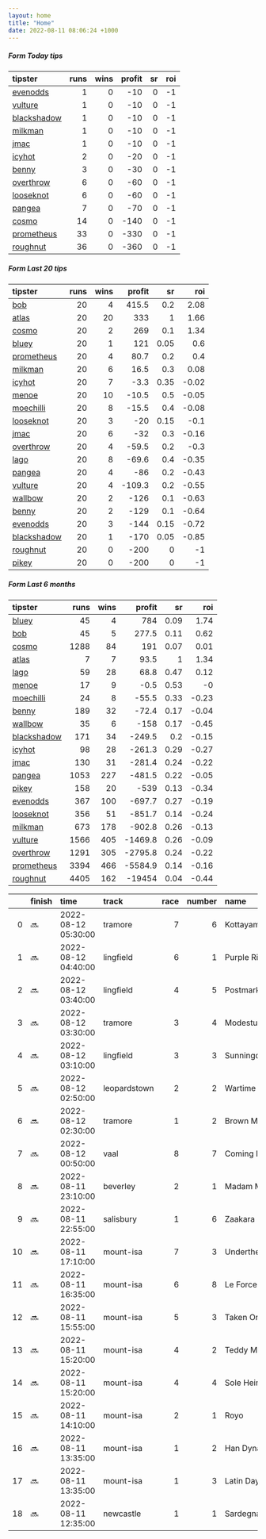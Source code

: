 ```yaml
---   
layout: home  
title: "Home"   
date: 2022-08-11 08:06:24 +1000  
---   
```



##### Form Today tips   

| tipster                                                         |   runs |   wins |   profit |   sr |   roi |
|:----------------------------------------------------------------|-------:|-------:|---------:|-----:|------:|
| [evenodds](https://mrwayneo.github.io/tips/evenodds.html)       |      1 |      0 |      -10 |    0 |    -1 |
| [vulture](https://mrwayneo.github.io/tips/vulture.html)         |      1 |      0 |      -10 |    0 |    -1 |
| [blackshadow](https://mrwayneo.github.io/tips/blackshadow.html) |      1 |      0 |      -10 |    0 |    -1 |
| [milkman](https://mrwayneo.github.io/tips/milkman.html)         |      1 |      0 |      -10 |    0 |    -1 |
| [jmac](https://mrwayneo.github.io/tips/jmac.html)               |      1 |      0 |      -10 |    0 |    -1 |
| [icyhot](https://mrwayneo.github.io/tips/icyhot.html)           |      2 |      0 |      -20 |    0 |    -1 |
| [benny](https://mrwayneo.github.io/tips/benny.html)             |      3 |      0 |      -30 |    0 |    -1 |
| [overthrow](https://mrwayneo.github.io/tips/overthrow.html)     |      6 |      0 |      -60 |    0 |    -1 |
| [looseknot](https://mrwayneo.github.io/tips/looseknot.html)     |      6 |      0 |      -60 |    0 |    -1 |
| [pangea](https://mrwayneo.github.io/tips/pangea.html)           |      7 |      0 |      -70 |    0 |    -1 |
| [cosmo](https://mrwayneo.github.io/tips/cosmo.html)             |     14 |      0 |     -140 |    0 |    -1 |
| [prometheus](https://mrwayneo.github.io/tips/prometheus.html)   |     33 |      0 |     -330 |    0 |    -1 |
| [roughnut](https://mrwayneo.github.io/tips/roughnut.html)       |     36 |      0 |     -360 |    0 |    -1 |

##### Form Last 20 tips   

| tipster                                                         |   runs |   wins |   profit |   sr |   roi |
|:----------------------------------------------------------------|-------:|-------:|---------:|-----:|------:|
| [bob](https://mrwayneo.github.io/tips/bob.html)                 |     20 |      4 |    415.5 | 0.2  |  2.08 |
| [atlas](https://mrwayneo.github.io/tips/atlas.html)             |     20 |     20 |    333   | 1    |  1.66 |
| [cosmo](https://mrwayneo.github.io/tips/cosmo.html)             |     20 |      2 |    269   | 0.1  |  1.34 |
| [bluey](https://mrwayneo.github.io/tips/bluey.html)             |     20 |      1 |    121   | 0.05 |  0.6  |
| [prometheus](https://mrwayneo.github.io/tips/prometheus.html)   |     20 |      4 |     80.7 | 0.2  |  0.4  |
| [milkman](https://mrwayneo.github.io/tips/milkman.html)         |     20 |      6 |     16.5 | 0.3  |  0.08 |
| [icyhot](https://mrwayneo.github.io/tips/icyhot.html)           |     20 |      7 |     -3.3 | 0.35 | -0.02 |
| [menoe](https://mrwayneo.github.io/tips/menoe.html)             |     20 |     10 |    -10.5 | 0.5  | -0.05 |
| [moechilli](https://mrwayneo.github.io/tips/moechilli.html)     |     20 |      8 |    -15.5 | 0.4  | -0.08 |
| [looseknot](https://mrwayneo.github.io/tips/looseknot.html)     |     20 |      3 |    -20   | 0.15 | -0.1  |
| [jmac](https://mrwayneo.github.io/tips/jmac.html)               |     20 |      6 |    -32   | 0.3  | -0.16 |
| [overthrow](https://mrwayneo.github.io/tips/overthrow.html)     |     20 |      4 |    -59.5 | 0.2  | -0.3  |
| [lago](https://mrwayneo.github.io/tips/lago.html)               |     20 |      8 |    -69.6 | 0.4  | -0.35 |
| [pangea](https://mrwayneo.github.io/tips/pangea.html)           |     20 |      4 |    -86   | 0.2  | -0.43 |
| [vulture](https://mrwayneo.github.io/tips/vulture.html)         |     20 |      4 |   -109.3 | 0.2  | -0.55 |
| [wallbow](https://mrwayneo.github.io/tips/wallbow.html)         |     20 |      2 |   -126   | 0.1  | -0.63 |
| [benny](https://mrwayneo.github.io/tips/benny.html)             |     20 |      2 |   -129   | 0.1  | -0.64 |
| [evenodds](https://mrwayneo.github.io/tips/evenodds.html)       |     20 |      3 |   -144   | 0.15 | -0.72 |
| [blackshadow](https://mrwayneo.github.io/tips/blackshadow.html) |     20 |      1 |   -170   | 0.05 | -0.85 |
| [roughnut](https://mrwayneo.github.io/tips/roughnut.html)       |     20 |      0 |   -200   | 0    | -1    |
| [pikey](https://mrwayneo.github.io/tips/pikey.html)             |     20 |      0 |   -200   | 0    | -1    |

##### Form Last 6 months   

| tipster                                                         |   runs |   wins |   profit |   sr |   roi |
|:----------------------------------------------------------------|-------:|-------:|---------:|-----:|------:|
| [bluey](https://mrwayneo.github.io/tips/bluey.html)             |     45 |      4 |    784   | 0.09 |  1.74 |
| [bob](https://mrwayneo.github.io/tips/bob.html)                 |     45 |      5 |    277.5 | 0.11 |  0.62 |
| [cosmo](https://mrwayneo.github.io/tips/cosmo.html)             |   1288 |     84 |    191   | 0.07 |  0.01 |
| [atlas](https://mrwayneo.github.io/tips/atlas.html)             |      7 |      7 |     93.5 | 1    |  1.34 |
| [lago](https://mrwayneo.github.io/tips/lago.html)               |     59 |     28 |     68.8 | 0.47 |  0.12 |
| [menoe](https://mrwayneo.github.io/tips/menoe.html)             |     17 |      9 |     -0.5 | 0.53 | -0    |
| [moechilli](https://mrwayneo.github.io/tips/moechilli.html)     |     24 |      8 |    -55.5 | 0.33 | -0.23 |
| [benny](https://mrwayneo.github.io/tips/benny.html)             |    189 |     32 |    -72.4 | 0.17 | -0.04 |
| [wallbow](https://mrwayneo.github.io/tips/wallbow.html)         |     35 |      6 |   -158   | 0.17 | -0.45 |
| [blackshadow](https://mrwayneo.github.io/tips/blackshadow.html) |    171 |     34 |   -249.5 | 0.2  | -0.15 |
| [icyhot](https://mrwayneo.github.io/tips/icyhot.html)           |     98 |     28 |   -261.3 | 0.29 | -0.27 |
| [jmac](https://mrwayneo.github.io/tips/jmac.html)               |    130 |     31 |   -281.4 | 0.24 | -0.22 |
| [pangea](https://mrwayneo.github.io/tips/pangea.html)           |   1053 |    227 |   -481.5 | 0.22 | -0.05 |
| [pikey](https://mrwayneo.github.io/tips/pikey.html)             |    158 |     20 |   -539   | 0.13 | -0.34 |
| [evenodds](https://mrwayneo.github.io/tips/evenodds.html)       |    367 |    100 |   -697.7 | 0.27 | -0.19 |
| [looseknot](https://mrwayneo.github.io/tips/looseknot.html)     |    356 |     51 |   -851.7 | 0.14 | -0.24 |
| [milkman](https://mrwayneo.github.io/tips/milkman.html)         |    673 |    178 |   -902.8 | 0.26 | -0.13 |
| [vulture](https://mrwayneo.github.io/tips/vulture.html)         |   1566 |    405 |  -1469.8 | 0.26 | -0.09 |
| [overthrow](https://mrwayneo.github.io/tips/overthrow.html)     |   1291 |    305 |  -2795.8 | 0.24 | -0.22 |
| [prometheus](https://mrwayneo.github.io/tips/prometheus.html)   |   3394 |    466 |  -5584.9 | 0.14 | -0.16 |
| [roughnut](https://mrwayneo.github.io/tips/roughnut.html)       |   4405 |    162 | -19454   | 0.04 | -0.44 |

|    | finish   | time                | track        |   race |   number | name              |   odds | tipster            |
|---:|:---------|:--------------------|:-------------|-------:|---------:|:------------------|-------:|:-------------------|
|  0 | :soon:   | 2022-08-12 05:30:00 | tramore      |      7 |        6 | Kottayam          |    0   | overthrow          |
|  1 | :soon:   | 2022-08-12 04:40:00 | lingfield    |      6 |        1 | Purple Ribbon     |    0   | milkman            |
|  2 | :soon:   | 2022-08-12 03:40:00 | lingfield    |      4 |        5 | Postmark          |    0   | evenodds,overthrow |
|  3 | :soon:   | 2022-08-12 03:30:00 | tramore      |      3 |        4 | Modestus          |    0   | looseknot          |
|  4 | :soon:   | 2022-08-12 03:10:00 | lingfield    |      3 |        3 | Sunningdale       |    0   | looseknot          |
|  5 | :soon:   | 2022-08-12 02:50:00 | leopardstown |      2 |        2 | Wartime Warrior   |    0   | evenodds,overthrow |
|  6 | :soon:   | 2022-08-12 02:30:00 | tramore      |      1 |        2 | Brown Monday      |    5.5 | looseknot          |
|  7 | :soon:   | 2022-08-12 00:50:00 | vaal         |      8 |        7 | Coming In Hot     |    0   | vulture            |
|  8 | :soon:   | 2022-08-11 23:10:00 | beverley     |      2 |        1 | Madam Macho       |    6   | looseknot          |
|  9 | :soon:   | 2022-08-11 22:55:00 | salisbury    |      1 |        6 | Zaakara           |    4.8 | looseknot          |
| 10 | :soon:   | 2022-08-11 17:10:00 | mount-isa    |      7 |        3 | Underthespotlight |    0   | overthrow          |
| 11 | :soon:   | 2022-08-11 16:35:00 | mount-isa    |      6 |        8 | Le Force          |    0   | benny,icyhot       |
| 12 | :soon:   | 2022-08-11 15:55:00 | mount-isa    |      5 |        3 | Taken On Chance   |    0   | pangea             |
| 13 | :soon:   | 2022-08-11 15:20:00 | mount-isa    |      4 |        2 | Teddy Mercury     |    0   | overthrow          |
| 14 | :soon:   | 2022-08-11 15:20:00 | mount-isa    |      4 |        4 | Sole Heir         |    0   | pangea             |
| 15 | :soon:   | 2022-08-11 14:10:00 | mount-isa    |      2 |        1 | Royo              |    0   | pangea             |
| 16 | :soon:   | 2022-08-11 13:35:00 | mount-isa    |      1 |        2 | Han Dynasty       |    0   | benny,pangea       |
| 17 | :soon:   | 2022-08-11 13:35:00 | mount-isa    |      1 |        3 | Latin Dayz        |    0   | benny,icyhot       |
| 18 | :soon:   | 2022-08-11 12:35:00 | newcastle    |      1 |        1 | Sardegna          |    3.8 | jmac               |